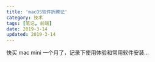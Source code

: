 ```yaml
---
title: 'macOS软件折腾记'
category: 技术
tags: [笔记, 前端]
date: 2019-3-14
updated: 2019-3-14
---
```


快买 mac mini 一个月了，记录下使用体验和常用软件安装...

<!-- more -->
